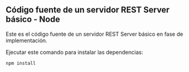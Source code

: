 ## Código fuente de un servidor REST Server básico - Node

Este es el código fuente de un servidor REST Server básico en fase de implementación.

Ejecutar este comando para instalar las dependencias:
```
npm install
```
